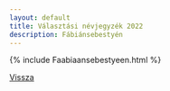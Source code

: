 ```yaml
---
layout: default
title: Választási névjegyzék 2022
description: Fábiánsebestyén
---
```


{% include Faabiaansebestyeen.html %}

[Vissza](./)